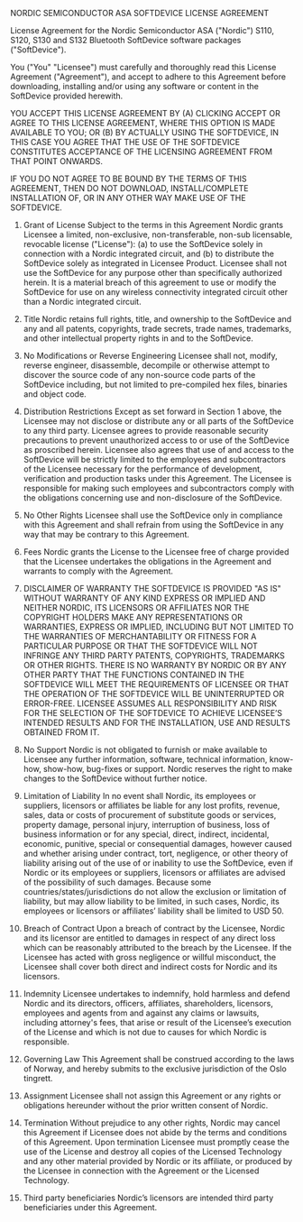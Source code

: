 NORDIC SEMICONDUCTOR ASA SOFTDEVICE LICENSE AGREEMENT 

License Agreement for the Nordic Semiconductor ASA ("Nordic") S110, S120, S130 and S132 Bluetooth SoftDevice software packages 
("SoftDevice"). 

You ("You" "Licensee") must carefully and thoroughly read this License Agreement ("Agreement"), and accept to adhere to this Agreement before 
downloading, installing and/or using any software or content in the SoftDevice provided herewith. 

YOU ACCEPT THIS LICENSE AGREEMENT BY (A) CLICKING ACCEPT OR AGREE TO THIS LICENSE AGREEMENT, WHERE THIS 
OPTION IS MADE AVAILABLE TO YOU; OR (B) BY ACTUALLY USING THE SOFTDEVICE, IN THIS CASE YOU AGREE THAT THE USE OF 
THE SOFTDEVICE CONSTITUTES ACCEPTANCE OF THE LICENSING AGREEMENT FROM THAT POINT ONWARDS. 

IF YOU DO NOT AGREE TO BE BOUND BY THE TERMS OF THIS AGREEMENT, THEN DO NOT DOWNLOAD, INSTALL/COMPLETE 
INSTALLATION OF, OR IN ANY OTHER WAY MAKE USE OF THE SOFTDEVICE. 

1. Grant of License 
Subject to the terms in this Agreement Nordic grants Licensee a limited, non-exclusive, non-transferable, non-sub licensable, revocable license 
("License"): (a) to use the SoftDevice solely in connection with a Nordic integrated circuit, and (b) to distribute the SoftDevice solely as integrated 
in Licensee Product. Licensee shall not use the SoftDevice for any purpose other than specifically authorized herein. It is a material breach of this 
agreement to use or modify the SoftDevice for use on any wireless connectivity integrated circuit other than a Nordic integrated circuit. 

2. Title 
Nordic retains full rights, title, and ownership to the SoftDevice and any and all patents, copyrights, trade secrets, trade names, trademarks, and 
other intellectual property rights in and to the SoftDevice. 

3. No Modifications or Reverse Engineering 
Licensee shall not, modify, reverse engineer, disassemble, decompile or otherwise attempt to discover the source code of any non-source code 
parts of the SoftDevice including, but not limited to pre-compiled hex files, binaries and object code. 

4. Distribution Restrictions 
Except as set forward in Section 1 above, the Licensee may not disclose or distribute any or all parts of the SoftDevice to any third party. 
Licensee agrees to provide reasonable security precautions to prevent unauthorized access to or use of the SoftDevice as proscribed herein. 
Licensee also agrees that use of and access to the SoftDevice will be strictly limited to the employees and subcontractors of the Licensee 
necessary for the performance of development, verification and production tasks under this Agreement. The Licensee is responsible for making 
such employees and subcontractors comply with the obligations concerning use and non-disclosure of the SoftDevice. 

5. No Other Rights 
Licensee shall use the SoftDevice only in compliance with this Agreement and shall refrain from using the SoftDevice in any way that may be 
contrary to this Agreement. 

6. Fees 
Nordic grants the License to the Licensee free of charge provided that the Licensee undertakes the obligations in the Agreement and warrants to 
comply with the Agreement. 

7. DISCLAIMER OF WARRANTY 
THE SOFTDEVICE IS PROVIDED "AS IS" WITHOUT WARRANTY OF ANY KIND EXPRESS OR IMPLIED AND NEITHER NORDIC, ITS 
LICENSORS OR AFFILIATES NOR THE COPYRIGHT HOLDERS MAKE ANY REPRESENTATIONS OR WARRANTIES, EXPRESS OR 
IMPLIED, INCLUDING BUT NOT LIMITED TO THE WARRANTIES OF MERCHANTABILITY OR FITNESS FOR A PARTICULAR PURPOSE OR 
THAT THE SOFTDEVICE WILL NOT INFRINGE ANY THIRD PARTY PATENTS, COPYRIGHTS, TRADEMARKS OR OTHER RIGHTS. THERE 
IS NO WARRANTY BY NORDIC OR BY ANY OTHER PARTY THAT THE FUNCTIONS CONTAINED IN THE SOFTDEVICE WILL MEET THE 
REQUIREMENTS OF LICENSEE OR THAT THE OPERATION OF THE SOFTDEVICE WILL BE UNINTERRUPTED OR ERROR-FREE. 
LICENSEE ASSUMES ALL RESPONSIBILITY AND RISK FOR THE SELECTION OF THE SOFTDEVICE TO ACHIEVE LICENSEE’S 
INTENDED RESULTS AND FOR THE INSTALLATION, USE AND RESULTS OBTAINED FROM IT. 

8. No Support 
Nordic is not obligated to furnish or make available to Licensee any further information, software, technical information, know-how, show-how, 
bug-fixes or support. Nordic reserves the right to make changes to the SoftDevice without further notice. 

9. Limitation of Liability 
In no event shall Nordic, its employees or suppliers, licensors or affiliates be liable for any lost profits, revenue, sales, data or costs of 
procurement of substitute goods or services, property damage, personal injury, interruption of business, loss of business information or for any 
special, direct, indirect, incidental, economic, punitive, special or consequential damages, however caused and whether arising under contract, 
tort, negligence, or other theory of liability arising out of the use of or inability to use the SoftDevice, even if Nordic or its employees or suppliers, 
licensors or affiliates are advised of the possibility of such damages. Because some countries/states/jurisdictions do not allow the exclusion or 
limitation of liability, but may allow liability to be limited, in such cases, Nordic, its employees or licensors or affiliates’ liability shall be limited to 
USD 50. 

10. Breach of Contract 
Upon a breach of contract by the Licensee, Nordic and its licensor are entitled to damages in respect of any direct loss which can be reasonably 
attributed to the breach by the Licensee. If the Licensee has acted with gross negligence or willful misconduct, the Licensee shall cover both 
direct and indirect costs for Nordic and its licensors. 

11. Indemnity 
Licensee undertakes to indemnify, hold harmless and defend Nordic and its directors, officers, affiliates, shareholders, licensors, employees and 
agents from and against any claims or lawsuits, including attorney's fees, that arise or result of the Licensee’s execution of the License and which 
is not due to causes for which Nordic is responsible. 

12. Governing Law 
This Agreement shall be construed according to the laws of Norway, and hereby submits to the exclusive jurisdiction of the Oslo tingrett. 

13. Assignment 
Licensee shall not assign this Agreement or any rights or obligations hereunder without the prior written consent of Nordic. 

14. Termination 
Without prejudice to any other rights, Nordic may cancel this Agreement if Licensee does not abide by the terms and conditions of this 
Agreement. Upon termination Licensee must promptly cease the use of the License and destroy all copies of the Licensed Technology and any 
other material provided by Nordic or its affiliate, or produced by the Licensee in connection with the Agreement or the Licensed Technology. 

15. Third party beneficiaries 
Nordic’s licensors are intended third party beneficiaries under this Agreement. 